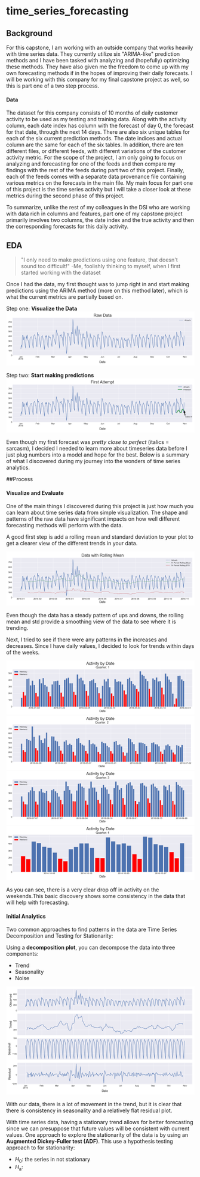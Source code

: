 # time_series_forecasting

<!-- # 14,0,14,1 -->

## Background
For this capstone, I am working with an outside company that works heavily with time series data. They currently utilize six "ARIMA-like" prediction methods and I have been tasked with analyzing and (hopefully) optimizing these methods. They have also given me the freedom to come up with my own forecasting methods if in the hopes of improving their daily forecasts. I will be working with this company for my final capstone project as well, so this is part one of a two step process.

#### Data
The dataset for this company consists of 10 months of daily customer activity to be used as my testing and training data. Along with the activity column, each date index has column with the forecast of day 0, the forecast for that date, through the next 14 days. There are also six unique tables for each of the six current prediction methods. The date indices and actual column are the same for each of the six tables. In addition, there are ten different files, or different feeds, with different variations of the customer activity metric. For the scope of the project, I am only going to focus on analyzing and forecasting for one of the feeds and then compare my findings with the rest of the feeds during part two of this project. Finally, each of the feeds comes with a separate data provenance file containing various metrics on the forecasts in the main file. My main focus for part one of this project is the time series activity but I will take a closer look at these metrics during the second phase of this project.

To summarize, unlike the rest of my colleagues in the DSI who are working with data rich in columns and features, part one of my capstone project primarily involves two columns, the date index and the true activity and then the corresponding forecasts for this daily activity.

## EDA
>"I only need to make predictions using one feature, that doesn't sound too difficult!" -Me, foolishly thinking to myself, when I first started working with the dataset

Once I had the data, my first thought was to jump right in and start making predictions using the ARIMA method (more on this method later), which is what the current metrics are partially based on.

Step one: **Visualize the Data**
![raw][1]

Step two: **Start making predictions**
![first_attempt][2]

Even though my first forecast was _pretty close to perfect_ (italics = sarcasm), I decided I needed to learn more about timeseries data before I just plug numbers into a model and hope for the best. Below is a summary of what I discovered during my journey into the wonders of time series analytics.


##Process

#### Visualize and Evaluate
One of the main things I discovered during this project is just how much you can learn about time series data from simple visualization. The shape and patterns of the raw data have significant impacts on how well different forecasting methods will perform with the data.

A good first step is add a rolling mean and standard deviation to your plot to get a clearer view of the different trends in your data.

![rolling][3]

Even though the data has a steady pattern of ups and downs, the rolling mean and std provide a smoothing view of the data to see where it is trending.

Next, I tried to see if there were any patterns in the increases and decreases. Since I have daily values, I decided to look for trends within days of the weeks.

![q1][4]
![q2][5]
![q3][6]
![q4][7]

As you can see, there is a very clear drop off in activity on the weekends.This basic discovery shows some consistency in the data that will help with forecasting.

#### Initial Analytics
Two common approaches to find patterns in the data are Time Series Decomposition and Testing for Stationarity:

Using a **decomposition plot**, you can decompose the data into three components:
 * Trend
 * Seasonality
 * Noise

![decomp][8]

With our data, there is a lot of movement in the trend, but it is clear that there is consistency in seasonality and a relatively flat residual plot.

With time series data, having a stationary trend allows for better forecasting since we can presuppose that future values will be consistent with current values. One approach to explore the stationarity of the data is by using an **Augmented Dickey-Fuller test (ADF)**. This use a hypothesis testing approach to for stationarity:
 * $H_0$: the series in not stationary
 * $H_{\text{a}}$:

<!-- * initial analytics
 * look for stationarity, and seasonality (end, galvanize)

 * Time series Decomposition Plot (end, galvanize, udemy)
  * Allows us to see individual parts of the data
   * Shows trend, seasonality, and noise (end)
  * Deseasonality from Galvanize lecture

![decomp][8]

 * need stationary data to make predictions (udemy, topic9 )
  * Dickey Fuller (galvanize, topic9)
   * helps detect stationarity and detect lag
   * show statitics from function
   * possible plot
   * v- graphs: topic9 (ADF and Autocorrelation)
  * Shapiro-Wilk Test:
   * use function
   * need to understand or scrap
  * Time series Decomposition Plot (end, galvanize, udemy)
   * Shows trend, seasonality, and noise (end)
   * Deseasonality from Galvanize lecture
  * Random walks/white noise (galvanize)
   * optional

* Basic methods
 * Moving average (topic9)
  * v-topic9
 * Galvanize lecture has some good moving average plots

 Moving Average Formula

 $$\hat{y}_{t} = \frac{1}{k} \displaystyle\sum^{k}_{n=1} y_{t-n}$$

  * make sure you can have a bad forecast

 * Exponential smoothing (topic9)
  * multiple levels
  * single and double have good visuals but not sure about predictions
  * triple has actual working forecast so lets us it
   * it looks like statsmodels has a built in method
    * https://stackoverflow.com/questions/50785479/holt-winters-time-series-forecasting-with-statsmodels

* ARIMA (all three and chris doc)
  * auto correlation plots (galvanize, several others )
  * AR & MA process (galvanize)
  * show plots for current predictors
  * my own arima
    * find best parameter by either using the correlation plots
    * but since this is machine learning,
    * v-graph and summary table: end has good plots

* Prophet model
  * need explanation
  * v- end

Train test split
CV

* Compare all models
 * interpreting error article (compare to my other methods)
 * topic9


* Next Steps
 * Boosting
 * RNN & LSTM




References
End to end
topic 1 part 9
clickfox
jose portilla
interpretting error -->






[1]: images/raw_data.png
[2]: images/first_attempt.png
[3]: images/rolling_mean.png
[4]: images/activity_by_date_1.png
[5]: images/activity_by_date_2.png
[6]: images/activity_by_date_3.png
[7]: images/activity_by_date_4.png
[8]: images/decomp_plots.png
